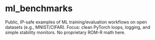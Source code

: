 # ml_benchmarks
Public, IP-safe examples of ML training/evaluation workflows on open datasets (e.g., MNIST/CIFAR). 
Focus: clean PyTorch loops, logging, and simple stability monitors. No proprietary ROM-R math here.
